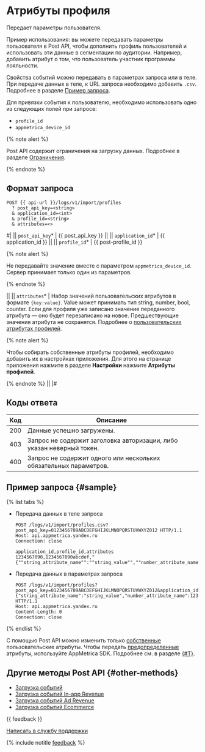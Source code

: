 # Атрибуты профиля

Передает параметры пользователя.

Пример использования: вы можете передавать параметры пользователя в Post API, чтобы дополнить профиль пользователей и использовать эти данные в сегментации по аудитории. Например, добавить атрибут о том, что пользователь участник программы лояльности.

Свойства событий можно передавать в параметрах запроса или в теле. При передаче данных в теле, к URL запроса необходимо добавить `.csv`. Подробнее в разделе [Пример запроса](#sample).

Для привязки события к пользователю, необходимо использовать одно из следующих полей при запросе:

- `profile_id`
- `appmetrica_device_id`

{% note alert %}

Post API содержит ограничения на загрузку данных. Подробнее в разделе [Ограничения](restrictions.md).

{% endnote %}

## Формат запроса

```
POST {{ api-url }}/logs/v1/import/profiles
  ? post_api_key=<string>
  & application_id=<int>
  & profile_id=<string>
  & attributes=<>
```

#|
|| `post_api_key`* | {{ post_api_key }} ||
|| `application_id`* | {{ application_id }} ||
|| `profile_id`* | {{ post-profile_id }}

{% note alert %}

Не передавайте значение вместе с параметром `appmetrica_device_id`. Сервер принимает только один из параметров.

{% endnote %}

||
|| `attributes`* | Набор значений пользовательских атрибутов в формате `{key:value}`. Value может принимать тип string, number, bool, counter. Если для профиля уже записано значение переданного атрибута — оно будет перезаписано на новое. Предшествующие значения атрибута не сохранятся. Подробнее о [пользовательских атрибутах профилей](../../data-collection/profile-attributes.md).

{% note alert %}

Чтобы собирать собственные атрибуты профилей, необходимо добавить их в настройках приложения. Для этого на странице приложения нажмите в разделе **Настройки** нажмите **Атрибуты профилей**.

{% endnote %}
||
|#

## Коды ответа

| Код | Описание |
| ----- | ----- |
| 200 | Данные успешно загружены. |
| 403 | Запрос не содержит заголовка авторизации, либо указан неверный токен. |
| 400 | Запрос не содержит одного или нескольких обязательных параметров. |

## Пример запроса {#sample}

{% list tabs %}

- Передача данных в теле запроса

  ```http translate=no
  POST /logs/v1/import/profiles.csv?post_api_key=0123456789ABCDEFGHIJKLMNOPQRSTUVWXYZ012 HTTP/1.1
  Host: api.appmetrica.yandex.ru
  Connection: close
  
  application_id,profile_id,attributes
  1234567890,1234567890abcdef,"{""string_attribute_name"":""string_value"",""number_attribute_name"":1234,""bool_attribute_name"":true,""counter_attribute_name"":-1}"
  ```

- Передача данных в параметрах запроса

  ```http translate=no
  POST /logs/v1/import/profiles?post_api_key=0123456789ABCDEFGHIJKLMNOPQRSTUVWXYZ012&application_id=1234567890&profile_id=1234567890abcdef&attributes={"string_attribute_name":"string_value","number_attribute_name":1234,"bool_attribute_name":true,"counter_attribute_name":-1} HTTP/1.1
  Host: api.appmetrica.yandex.ru
  Content-Length: 0
  Connection: close
  ```

{% endlist %}

С помощью Post API можно изменить только [собственные](../../data-collection/profile-attributes.md#custom) пользовательские атрибуты. Чтобы передать [предопределенные](../../data-collection/profile-attributes.md) атрибуты, используйте AppMetrica SDK. Подробнее см. в разделе [{#T}](../../data-collection/about-profiles.md#profile-settings).

## Другие методы Post API {#other-methods}

- [Загрузка событий](post-import-events.md)
- [Загрузка событий In-app Revenue](post-revenue.md)
- [Загрузка событий Ad Revenue](post-adrevenue.md)
- [Загрузка событий Ecommerce](post-ecommerce.md)

{{ feedback }}

<a href="../../troubleshooting/feedback-new">
  <span class="button">Написать в службу поддержки</span>
</a>

{% include notitle [feedback](../../_includes/feedback-button.md) %}
